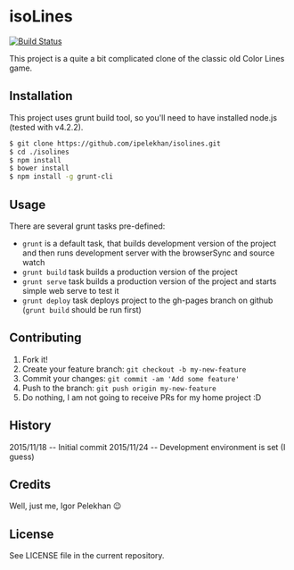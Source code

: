 # isoLines

[![Build Status](https://travis-ci.org/ipelekhan/isolines.svg)](https://travis-ci.org/ipelekhan/isolines)

This project is a quite a bit complicated clone of the classic old Color Lines game.

## Installation

This project uses grunt build tool, so you'll need to have installed node.js (tested with v4.2.2).

```bash
$ git clone https://github.com/ipelekhan/isolines.git
$ cd ./isolines
$ npm install
$ bower install
$ npm install -g grunt-cli
```

## Usage

There are several grunt tasks pre-defined:

* ```grunt``` is a default task, that builds development version of the project and then runs development server with the browserSync and source watch
* ```grunt build``` task builds a production version of the project
* ```grunt serve``` task builds a production version of the project and starts simple web serve to test it
* ```grunt deploy``` task deploys project to the gh-pages branch on github (```grunt build``` should be run first)

## Contributing

1. Fork it!
2. Create your feature branch: `git checkout -b my-new-feature`
3. Commit your changes: `git commit -am 'Add some feature'`
4. Push to the branch: `git push origin my-new-feature`
5. Do nothing, I am not going to receive PRs for my home project :D

## History

2015/11/18 -- Initial commit
2015/11/24 -- Development environment is set (I guess)

## Credits

Well, just me, Igor Pelekhan :wink:

## License

See LICENSE file in the current repository.
